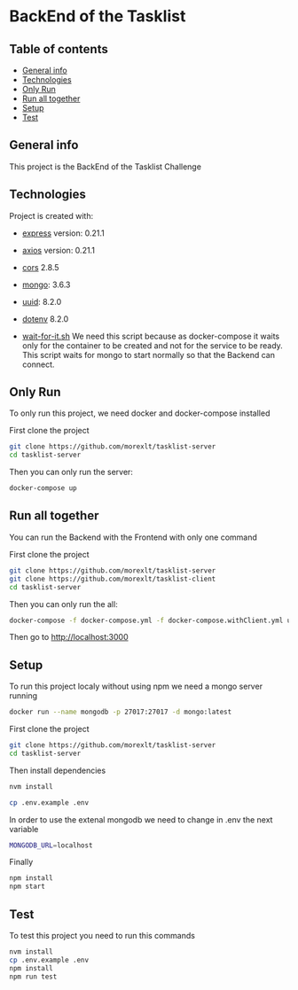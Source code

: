 # BackEnd of the Tasklist

## Table of contents
* [General info](#general-info)
* [Technologies](#technologies)
* [Only Run](#only-run)
* [Run all together](#run-all-together)
* [Setup](#setup)
* [Test](#test)

## General info
This project is the BackEnd of the Tasklist Challenge
	
## Technologies
Project is created with:
* [express](https://github.com/expressjs/express) version: 0.21.1
* [axios](https://github.com/axios/axios) version: 0.21.1
* [cors](https://github.com/expressjs/cors) 2.8.5
* [mongo](https://github.com/mongodb/node-mongodb-native): 3.6.3
* [uuid](https://github.com/uuidjs/uuid): 8.2.0
* [dotenv](https://github.com/motdotla/dotenv) 8.2.0


* [wait-for-it.sh](https://github.com/vishnubob/wait-for-it) 
We need this script because as docker-compose it waits only for the container to be created and not for the service to be ready. This script waits for mongo to start normally so that the Backend can connect.

	
## Only Run
To only run this project, we need docker and docker-compose installed

First clone the project
```bash
git clone https://github.com/morexlt/tasklist-server
cd tasklist-server
```
Then you can only run the server:
```bash
docker-compose up
```

## Run all together
You can run the Backend with the Frontend with only one command

First clone the project
```bash
git clone https://github.com/morexlt/tasklist-server
git clone https://github.com/morexlt/tasklist-client
cd tasklist-server
```
Then you can only run the all:
```bash
docker-compose -f docker-compose.yml -f docker-compose.withClient.yml up
```
Then go to [http://localhost:3000](http://localhost:3000)

## Setup
To run this project localy without using npm we need a mongo server running

```bash
docker run --name mongodb -p 27017:27017 -d mongo:latest
```
First clone the project
```bash
git clone https://github.com/morexlt/tasklist-server
cd tasklist-server
```
Then install dependencies
```bash
nvm install
```
```bash
cp .env.example .env
```
In order to use the extenal mongodb we need to change in .env the next variable


```bash
MONGODB_URL=localhost
```
Finally
```bash
npm install
npm start
```

## Test
To test this project you need to run this commands

```bash
nvm install
cp .env.example .env
npm install
npm run test
```
